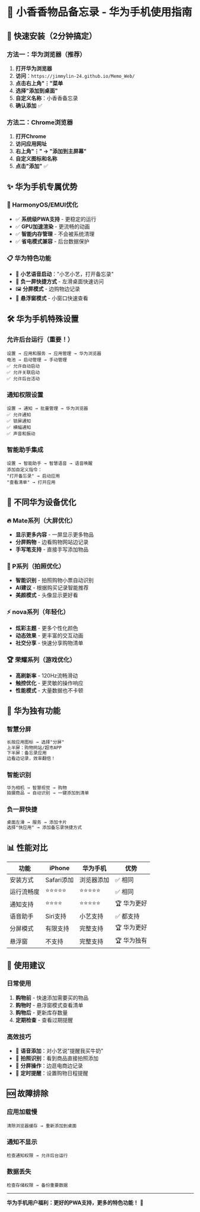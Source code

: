 # 📱 小香香物品备忘录 - 华为手机使用指南

## 🚀 快速安装（2分钟搞定）

### 方法一：华为浏览器（推荐）
1. **打开华为浏览器**
2. **访问**：`https://jimmylin-24.github.io/Memo_Web/`
3. **点击右上角"⋮"菜单**
4. **选择"添加到桌面"**
5. **自定义名称**：小香香备忘录
6. **确认添加** ✅

### 方法二：Chrome浏览器
1. **打开Chrome**
2. **访问应用网址**
3. **右上角"⋮" → "添加到主屏幕"**
4. **自定义图标和名称**
5. **点击"添加"** ✅

## ✨ 华为手机专属优势

### 🎯 HarmonyOS/EMUI优化
- ✅ **系统级PWA支持** - 更稳定的运行
- ✅ **GPU加速渲染** - 更流畅的动画
- ✅ **智能内存管理** - 不会被系统清理
- ✅ **省电模式兼容** - 后台数据保护

### 📋 华为特色功能
- 🎤 **小艺语音启动**："小艺小艺，打开备忘录"
- 📱 **负一屏快捷方式** - 左滑桌面快速访问
- 🖼️ **分屏模式** - 边购物边记录
- 💬 **悬浮窗模式** - 小窗口快速查看

## 🛠️ 华为手机特殊设置

### 允许后台运行（重要！）
```
设置 → 应用和服务 → 应用管理 → 华为浏览器
电池 → 启动管理 → 手动管理
✅ 允许自动启动
✅ 允许关联启动  
✅ 允许后台活动
```

### 通知权限设置
```
设置 → 通知 → 批量管理 → 华为浏览器
✅ 允许通知
✅ 锁屏通知
✅ 横幅通知
✅ 声音和振动
```

### 智能助手集成
```
设置 → 智能助手 → 智慧语音 → 语音唤醒
添加自定义指令：
"打开备忘录" → 启动应用
"查看清单" → 打开应用
```

## 📱 不同华为设备优化

### 🔥 Mate系列（大屏优化）
- **显示更多内容** - 一屏显示更多物品
- **分屏购物** - 边看购物网站边记录
- **手写笔支持** - 直接手写添加物品

### 🎨 P系列（拍照优化）
- **智能识别** - 拍照购物小票自动识别
- **AI建议** - 根据购买记录智能推荐
- **美颜模式** - 头像显示更好看

### ⚡ nova系列（年轻化）
- **炫彩主题** - 更多个性化颜色
- **动态效果** - 更丰富的交互动画
- **社交分享** - 快速分享购物清单

### 🏆 荣耀系列（游戏优化）
- **高刷新率** - 120Hz流畅滑动
- **触控优化** - 更灵敏的操作响应
- **性能模式** - 大量数据也不卡顿

## 🔧 华为独有功能

### 智慧分屏
```html
长按应用图标 → 选择"分屏"
上半屏：购物网站/超市APP
下半屏：备忘录应用
边看边记录，效率翻倍！
```

### 智能识别
```html
华为相机 → 智慧视觉 → 购物
拍摄商品 → 自动识别 → 一键添加到清单
```

### 负一屏快捷
```html
桌面左滑 → 服务 → 添加卡片
选择"快应用" → 添加备忘录快捷方式
```

## 📊 性能对比

| 功能 | iPhone | 华为手机 | 优势 |
|------|--------|----------|------|
| 安装方式 | Safari添加 | 浏览器添加 | ✅ 相同 |
| 运行流畅度 | ⭐⭐⭐⭐⭐ | ⭐⭐⭐⭐⭐ | ✅ 相同 |
| 通知支持 | ⭐⭐⭐⭐ | ⭐⭐⭐⭐⭐ | 🏆 华为更好 |
| 语音助手 | Siri支持 | 小艺支持 | ✅ 都支持 |
| 分屏模式 | 有限支持 | 完整支持 | 🏆 华为更好 |
| 悬浮窗 | 不支持 | 完整支持 | 🏆 华为独有 |

## 🎯 使用建议

### 日常使用
1. **购物前** - 快速添加需要买的物品
2. **购物时** - 悬浮窗模式查看清单
3. **购物后** - 更新库存数量
4. **定期检查** - 查看过期提醒

### 高效技巧
- 🎤 **语音添加**：对小艺说"提醒我买牛奶"
- 📸 **拍照识别**：看到商品直接拍照添加
- 📱 **分屏操作**：边逛电商边记录
- 🔔 **定时提醒**：设置购物日程提醒

## 🆘 故障排除

### 应用加载慢
```
清除浏览器缓存 → 重新添加到桌面
```

### 通知不显示
```
检查通知权限 → 允许后台运行
```

### 数据丢失
```
检查存储权限 → 备份重要数据
```

---

**华为手机用户福利：更好的PWA支持，更多的特色功能！** 🎉 